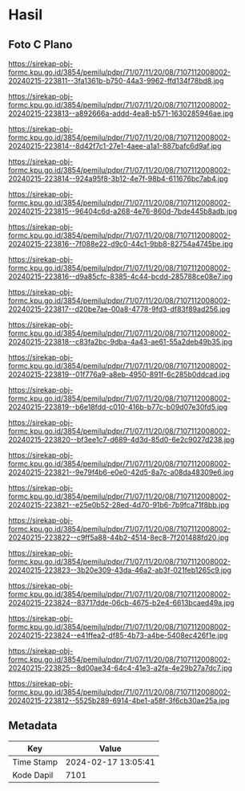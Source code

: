 # Hasil

## Foto C Plano

https://sirekap-obj-formc.kpu.go.id/3854/pemilu/pdpr/71/07/11/20/08/7107112008002-20240215-223811--3fa1361b-b750-44a3-9962-ffd134f78bd8.jpg

https://sirekap-obj-formc.kpu.go.id/3854/pemilu/pdpr/71/07/11/20/08/7107112008002-20240215-223813--a892666a-addd-4ea8-b571-1630285946ae.jpg

https://sirekap-obj-formc.kpu.go.id/3854/pemilu/pdpr/71/07/11/20/08/7107112008002-20240215-223814--8d42f7c1-27e1-4aee-a1a1-887bafc6d9af.jpg

https://sirekap-obj-formc.kpu.go.id/3854/pemilu/pdpr/71/07/11/20/08/7107112008002-20240215-223814--924a95f8-3b12-4e7f-98b4-611676bc7ab4.jpg

https://sirekap-obj-formc.kpu.go.id/3854/pemilu/pdpr/71/07/11/20/08/7107112008002-20240215-223815--96404c6d-a268-4e76-860d-7bde445b8adb.jpg

https://sirekap-obj-formc.kpu.go.id/3854/pemilu/pdpr/71/07/11/20/08/7107112008002-20240215-223816--7f088e22-d9c0-44c1-9bb8-82754a4745be.jpg

https://sirekap-obj-formc.kpu.go.id/3854/pemilu/pdpr/71/07/11/20/08/7107112008002-20240215-223816--d9a85cfc-8385-4c44-bcdd-285788ce08e7.jpg

https://sirekap-obj-formc.kpu.go.id/3854/pemilu/pdpr/71/07/11/20/08/7107112008002-20240215-223817--d20be7ae-00a8-4778-9fd3-df83f89ad256.jpg

https://sirekap-obj-formc.kpu.go.id/3854/pemilu/pdpr/71/07/11/20/08/7107112008002-20240215-223818--c83fa2bc-9dba-4a43-ae61-55a2deb49b35.jpg

https://sirekap-obj-formc.kpu.go.id/3854/pemilu/pdpr/71/07/11/20/08/7107112008002-20240215-223819--01f776a9-a8eb-4950-891f-6c285b0ddcad.jpg

https://sirekap-obj-formc.kpu.go.id/3854/pemilu/pdpr/71/07/11/20/08/7107112008002-20240215-223819--b6e18fdd-c010-416b-b77c-b09d07e30fd5.jpg

https://sirekap-obj-formc.kpu.go.id/3854/pemilu/pdpr/71/07/11/20/08/7107112008002-20240215-223820--bf3ee1c7-d689-4d3d-85d0-6e2c9027d238.jpg

https://sirekap-obj-formc.kpu.go.id/3854/pemilu/pdpr/71/07/11/20/08/7107112008002-20240215-223821--9e79f4b6-e0e0-42d5-8a7c-a08da48309e6.jpg

https://sirekap-obj-formc.kpu.go.id/3854/pemilu/pdpr/71/07/11/20/08/7107112008002-20240215-223821--e25e0b52-28ed-4d70-91b6-7b9fca71f8bb.jpg

https://sirekap-obj-formc.kpu.go.id/3854/pemilu/pdpr/71/07/11/20/08/7107112008002-20240215-223822--c9ff5a88-44b2-4514-8ec8-7f201488fd20.jpg

https://sirekap-obj-formc.kpu.go.id/3854/pemilu/pdpr/71/07/11/20/08/7107112008002-20240215-223823--3b20e309-43da-46a2-ab3f-021feb1265c9.jpg

https://sirekap-obj-formc.kpu.go.id/3854/pemilu/pdpr/71/07/11/20/08/7107112008002-20240215-223824--83717dde-06cb-4675-b2e4-6613bcaed49a.jpg

https://sirekap-obj-formc.kpu.go.id/3854/pemilu/pdpr/71/07/11/20/08/7107112008002-20240215-223824--e41ffea2-df85-4b73-a4be-5408ec426f1e.jpg

https://sirekap-obj-formc.kpu.go.id/3854/pemilu/pdpr/71/07/11/20/08/7107112008002-20240215-223825--8d00ae34-64c4-41e3-a2fa-4e29b27a7dc7.jpg

https://sirekap-obj-formc.kpu.go.id/3854/pemilu/pdpr/71/07/11/20/08/7107112008002-20240215-223812--5525b289-6914-4be1-a58f-3f6cb30ae25a.jpg


## Metadata

| Key        | Value               |
| ---------- | ------------------- |
| Time Stamp | 2024-02-17 13:05:41 |
| Kode Dapil | 7101                |



